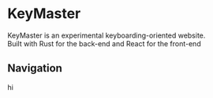 # KeyMaster
KeyMaster is an experimental keyboarding-oriented website.  
Built with Rust for the back-end and React for the front-end

## Navigation
hi